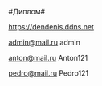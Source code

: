 #Диплом#

https://dendenis.ddns.net

admin@mail.ru
admin

anton@mail.ru
Anton121

pedro@mail.ru
Pedro121
